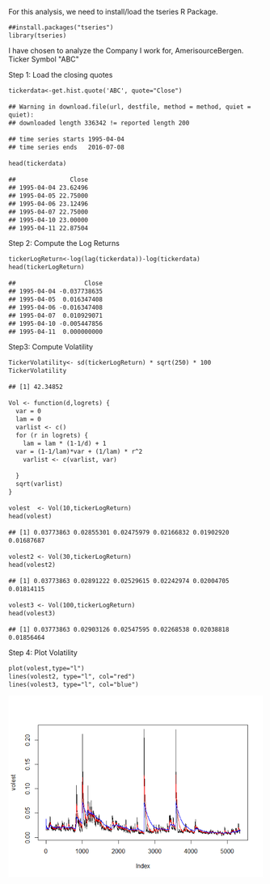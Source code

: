 For this analysis, we need to install/load the tseries R Package.

    ##install.packages("tseries")
    library(tseries)

I have chosen to analyze the Company I work for, AmerisourceBergen.
Ticker Symbol "ABC"

Step 1: Load the closing quotes

    tickerdata<-get.hist.quote('ABC', quote="Close")

    ## Warning in download.file(url, destfile, method = method, quiet = quiet):
    ## downloaded length 336342 != reported length 200

    ## time series starts 1995-04-04
    ## time series ends   2016-07-08

    head(tickerdata)

    ##               Close
    ## 1995-04-04 23.62496
    ## 1995-04-05 22.75000
    ## 1995-04-06 23.12496
    ## 1995-04-07 22.75000
    ## 1995-04-10 23.00000
    ## 1995-04-11 22.87504

Step 2: Compute the Log Returns

    tickerLogReturn<-log(lag(tickerdata))-log(tickerdata)
    head(tickerLogReturn)

    ##                   Close
    ## 1995-04-04 -0.037738635
    ## 1995-04-05  0.016347408
    ## 1995-04-06 -0.016347408
    ## 1995-04-07  0.010929071
    ## 1995-04-10 -0.005447856
    ## 1995-04-11  0.000000000

Step3: Compute Volatility

    TickerVolatility<- sd(tickerLogReturn) * sqrt(250) * 100
    TickerVolatility

    ## [1] 42.34852

    Vol <- function(d,logrets) {
      var = 0
      lam = 0
      varlist <- c()
      for (r in logrets) {
        lam = lam * (1-1/d) + 1
      var = (1-1/lam)*var + (1/lam) * r^2
        varlist <- c(varlist, var)
        
      }
      sqrt(varlist)
    }

    volest  <- Vol(10,tickerLogReturn)
    head(volest)

    ## [1] 0.03773863 0.02855301 0.02475979 0.02166832 0.01902920 0.01687687

    volest2 <- Vol(30,tickerLogReturn)
    head(volest2)

    ## [1] 0.03773863 0.02891222 0.02529615 0.02242974 0.02004705 0.01814115

    volest3 <- Vol(100,tickerLogReturn)
    head(volest3)

    ## [1] 0.03773863 0.02903126 0.02547595 0.02268538 0.02038818 0.01856464

Step 4: Plot Volatility

    plot(volest,type="l")
    lines(volest2, type="l", col="red")
    lines(volest3, type="l", col="blue")

![](MSDS6306_Mod9.5_PlottingVolatility_files/figure-markdown_strict/plotVolatility-1.png)<!-- -->
